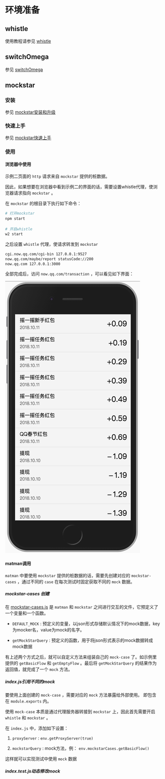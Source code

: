 # 环境准备

## whistle

使用教程请参见 [whistle](../third-party/whistle.md)

## switchOmega

参见 [switchOmega](../third-party/switchOmega.md)

## mockstar

### 安装

参见 [mockstar安装和升级](https://mockstarjs.gitbook.io/cookbook/install#2-an-zhuang-mockstarcli)

### 快速上手

参见 [mockstar快速上手](https://mockstarjs.gitbook.io/cookbook/getting-started)

### 使用

#### 浏览器中使用

示例二页面的 `http` 请求来自 `mockstar` 提供的桩数据。

因此，如果想要在浏览器中看到示例二的界面的话，需要设置whistle代理，使浏览器请求指向 `mockstar` 。

在 `mockstar` 的根目录下执行如下命令：

```bash
# 打开mockstar
npm start

# 开启whistle
w2 start
```

之后设置 `whistle` 代理，使请求转发到 `mockstar`

```tpl
cgi.now.qq.com/cgi-bin 127.0.0.1:9527
now.qq.com/maybe/report statusCode://200
now.qq.com 127.0.0.1:3000
```

全部完成后，访问 `now.qq.com/transaction` ，可以看见如下界面：

![明细页面](../images/example/transaction.png)

#### matman调用

`matman` 中要使用 `mockstar` 提供的桩数据的话，需要先创建对应的 `mockstar-cases` ，通过不同的 `case` 在每次测试时固定获取不同的 `mock` 数据。

##### mockstar-cases 创建

在 [mockstar-cases.js](https://github.com/matmanjs/matman-demo/blob/master/DevOpts/matman-app/src/testers/page-transaction/env/mockstar-cases.js) 是 `matman` 和 `mockstar` 之间进行交互的文件，它预定义了一个变量和一个函数。

- `DEFAULT_MOCK` : 预定义的变量，以json形式存储默认情况下的mock数据，key为mocker名，value为mock的名字。

- `getMockStarQuery` : 预定义的函数，用于将json形式表示的mock数据转成mock数据

有上述两个方式之后，就可以自定义方法来组装自己的 `mock-case` 了。如示例里提供的 `getBasicFlow` 和 `getEmptyFlow` 。最后将 `getMockStarQuery` 的结果作为返回值，就完成了一个 `mock` 方法。

##### index.js引用不同的mock

要使用上面创建的 `mock-case` ，需要对应的 `mock` 方法暴露给外部使用。 即包含在 `module.exports` 内。

使用 `mock-case` 本质是通过代理服务器转接到 `mockstar` 上，因此首先需要开启 `whistle` 和 `mockstar` 。

在 `index.js` 中，添加如下设置：

1. `proxyServer` : `env.getProxyServer(true)`

2. `mockstarQuery` : mock方法，例： `env.mockstarCases.getBasicFlow()`

这样就可以实现测试中使用 `mock` 数据

##### index.test.js动态修改mock